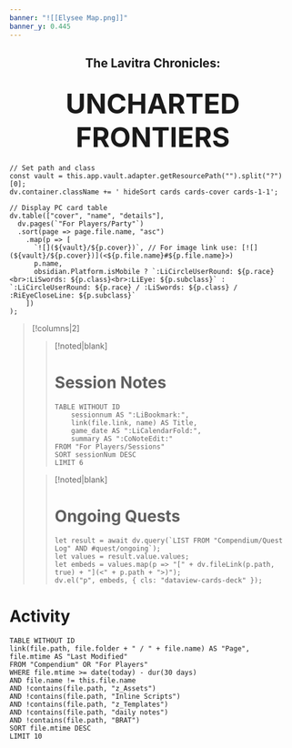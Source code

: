 ```yaml
---
banner: "![[Elysee Map.png]]"
banner_y: 0.445
---
```

## <center>The Lavitra Chronicles:</center>
## <center><font size=35>**UNCHARTED FRONTIERS**</font></center>
```dataviewjs
// Set path and class
const vault = this.app.vault.adapter.getResourcePath("").split("?")[0];
dv.container.className += ' hideSort cards cards-cover cards-1-1';

// Display PC card table
dv.table(["cover", "name", "details"],
  dv.pages(`"For Players/Party"`)
  .sort(page => page.file.name, "asc")
    .map(p => [
      `![](${vault}/${p.cover})`, // For image link use: [![](${vault}/${p.cover})](<${p.file.name}#${p.file.name}>)
      p.name,
      obsidian.Platform.isMobile ? `:LiCircleUserRound: ${p.race}<br>:LiSwords: ${p.class}<br>:LiEye: ${p.subclass}` : `:LiCircleUserRound: ${p.race} / :LiSwords: ${p.class} / :RiEyeCloseLine: ${p.subclass}`
    ])
);
```

> [!columns|2]
> > [!noted|blank]
> > # Session Notes
> > ```dataview
> > TABLE WITHOUT ID
> > 	sessionnum AS ":LiBookmark:",
> > 	link(file.link, name) AS Title,
> > 	game_date AS ":LiCalendarFold:",
> > 	summary AS ":CoNoteEdit:"
> > FROM "For Players/Sessions"
> > SORT sessionNum DESC
> > LIMIT 6
> > ```
>
> > [!noted|blank]
> > # Ongoing Quests
> > ```dataviewjs
> > let result = await dv.query(`LIST FROM "Compendium/Quest Log" AND #quest/ongoing`);
> > let values = result.value.values;
> > let embeds = values.map(p => "[" + dv.fileLink(p.path, true) + "](<" + p.path + ">)");
> > dv.el("p", embeds, { cls: "dataview-cards-deck" });
> > ```

# Activity
```dataview  
TABLE WITHOUT ID  
link(file.path, file.folder + " / " + file.name) AS "Page",  
file.mtime AS "Last Modified"  
FROM "Compendium" OR "For Players"  
WHERE file.mtime >= date(today) - dur(30 days)  
AND file.name != this.file.name  
AND !contains(file.path, "z_Assets")  
AND !contains(file.path, "Inline Scripts")  
AND !contains(file.path, "z_Templates")  
AND !contains(file.path, "daily notes")  
AND !contains(file.path, "BRAT")  
SORT file.mtime DESC  
LIMIT 10  
```